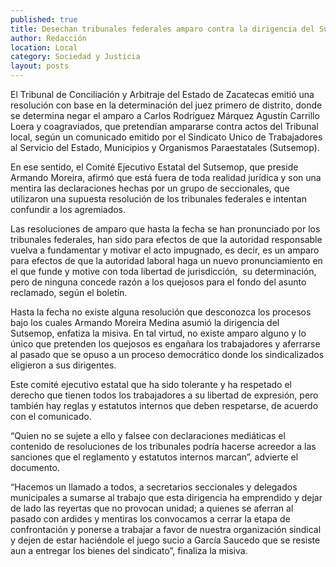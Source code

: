 ```yaml
---
published: true
title: Desechan tribunales federales amparo contra la dirigencia del Sutsemop
author: Redacción
location: Local
category: Sociedad y Justicia
layout: posts
---
```


El Tribunal de Conciliación y Arbitraje del Estado de Zacatecas emitió una resolución con base en la determinación del juez primero de distrito, donde se determina negar el amparo a Carlos Rodríguez Márquez Agustín Carrillo Loera y coagraviados, que pretendían ampararse contra actos del Tribunal local, según un comunicado emitido por el Sindicato Unico de Trabajadores al Servicio del Estado, Municipios y Organismos Paraestatales (Sutsemop). 

En ese sentido, el Comité Ejecutivo Estatal del Sutsemop, que preside Armando Moreira, afirmó que está fuera de toda realidad jurídica y son una mentira las declaraciones hechas por un grupo de seccionales, que utilizaron una supuesta resolución de los tribunales federales e intentan confundir a los agremiados.

Las resoluciones de amparo que hasta la fecha se han pronunciado por los tribunales federales, han sido para efectos de que la autoridad responsable vuelva a fundamentar y motivar el acto impugnado, es decir, es un amparo para efectos de que la autoridad laboral  haga un nuevo pronunciamiento en el que funde y motive con toda libertad de jurisdicción,  su determinación, pero de ninguna concede razón a los quejosos para el fondo del asunto reclamado, según el boletín. 

Hasta la fecha no existe alguna resolución que desconozca los procesos bajo los cuales Armando Moreira Medina asumió la dirigencia del Sutsemop, enfatiza la misiva.
En tal virtud, no existe amparo alguno y lo único que pretenden los quejosos es engañara los trabajadores y aferrarse al pasado que se opuso a un proceso democrático donde los sindicalizados eligieron a sus dirigentes.

Este comité ejecutivo estatal que ha sido tolerante y ha respetado el derecho que tienen todos los trabajadores a su libertad de expresión, pero también hay reglas y estatutos internos que deben respetarse, de acuerdo con el comunicado.

“Quien no se sujete a ello y falsee con declaraciones mediáticas el contenido de resoluciones de los tribunales podría hacerse acreedor a las sanciones que el reglamento y estatutos internos marcan”, advierte el documento.

“Hacemos un llamado a todos, a secretarios seccionales y delegados municipales a sumarse al trabajo que esta dirigencia ha emprendido y dejar de lado las reyertas que no provocan unidad; a quienes se aferran al pasado con ardides y mentiras los convocamos a cerrar la etapa de confrontación y ponerse a trabajar a favor de nuestra organización sindical y dejen de estar haciéndole el juego sucio a García Saucedo que se resiste aun a entregar los bienes del sindicato”, finaliza la misiva.
